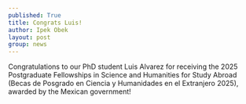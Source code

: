 ```yaml
---
published: True
title: Congrats Luis! 
author: Ipek Obek
layout: post
group: news
---
```

Congratulations to our PhD student Luis Alvarez for receiving the 2025 Postgraduate Fellowships in Science and Humanities for Study Abroad (Becas de Posgrado en Ciencia y Humanidades en el Extranjero 2025), awarded by the Mexican government!